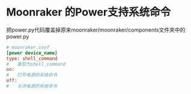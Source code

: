 # Moonraker 的Power支持系统命令
把power.py代码覆盖掉原来moonraker/moonraker/components文件夹中的power.py

```ini
# moonraker.conf
[power device_name]
type: shell_command
#   类型为shell_command
on: 
#   打开电源的系统命令
off: 
#   关闭电源的系统命令
```


